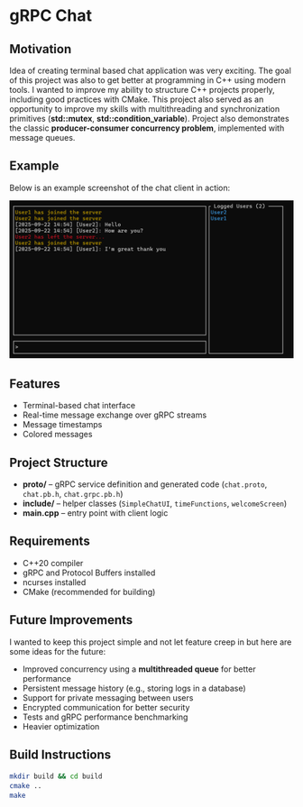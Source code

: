 # gRPC Chat

## Motivation

Idea of creating terminal based chat application was very exciting.
The goal of this project was also to get better at programming in C++ using modern tools. I wanted to improve my ability to structure C++ projects properly, including good practices with CMake.
This project also served as an opportunity to improve my skills with multithreading and synchronization primitives (**std::mutex**, **std::condition_variable**).
Project also demonstrates the classic **producer-consumer concurrency problem**, implemented with message queues.

## Example

Below is an example screenshot of the chat client in action:

![Chat Example](https://github.com/AlexNordahl/gRPC-chat/blob/main/visual-examples/example.png)

## Features
- Terminal-based chat interface  
- Real-time message exchange over gRPC streams  
- Message timestamps  
- Colored messages

## Project Structure
- **proto/** – gRPC service definition and generated code (`chat.proto`, `chat.pb.h`, `chat.grpc.pb.h`)  
- **include/** – helper classes (`SimpleChatUI`, `timeFunctions`, `welcomeScreen`)  
- **main.cpp** – entry point with client logic  

## Requirements
- C++20 compiler
- gRPC and Protocol Buffers installed
- ncurses installed
- CMake (recommended for building)


## Future Improvements

I wanted to keep this project simple and not let feature creep in but here are some ideas for the future:
- Improved concurrency using a **multithreaded queue** for better performance
- Persistent message history (e.g., storing logs in a database)
- Support for private messaging between users
- Encrypted communication for better security
- Tests and gRPC performance benchmarking
- Heavier optimization

## Build Instructions

```bash
mkdir build && cd build
cmake ..
make
```